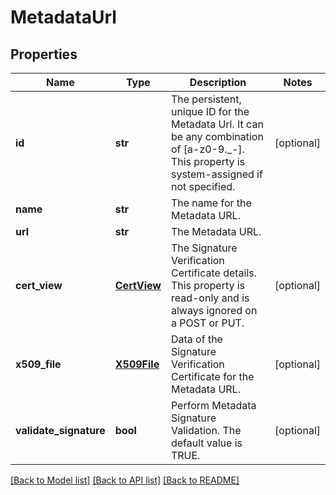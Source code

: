 # MetadataUrl

## Properties
Name | Type | Description | Notes
------------ | ------------- | ------------- | -------------
**id** | **str** | The persistent, unique ID for the Metadata Url. It can be any combination of [a-z0-9._-]. This property is system-assigned if not specified. | [optional] 
**name** | **str** | The name for the Metadata URL. | 
**url** | **str** | The Metadata URL. | 
**cert_view** | [**CertView**](CertView.md) | The Signature Verification Certificate details. This property is read-only and is always ignored on a POST or PUT. | [optional] 
**x509_file** | [**X509File**](X509File.md) | Data of the Signature Verification Certificate for the Metadata URL. | [optional] 
**validate_signature** | **bool** | Perform Metadata Signature Validation. The default value is TRUE. | [optional] 

[[Back to Model list]](../README.md#documentation-for-models) [[Back to API list]](../README.md#documentation-for-api-endpoints) [[Back to README]](../README.md)



